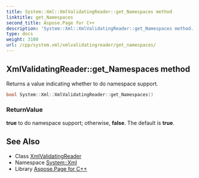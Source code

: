 ```yaml
---
title: System::Xml::XmlValidatingReader::get_Namespaces method
linktitle: get_Namespaces
second_title: Aspose.Page for C++
description: 'System::Xml::XmlValidatingReader::get_Namespaces method. Returns a value indicating whether to do namespace support in C++.'
type: docs
weight: 3100
url: /cpp/system.xml/xmlvalidatingreader/get_namespaces/
---
```

## XmlValidatingReader::get_Namespaces method


Returns a value indicating whether to do namespace support.

```cpp
bool System::Xml::XmlValidatingReader::get_Namespaces()
```


### ReturnValue

**true** to do namespace support; otherwise, **false**. The default is **true**.

## See Also

* Class [XmlValidatingReader](../)
* Namespace [System::Xml](../../)
* Library [Aspose.Page for C++](../../../)
